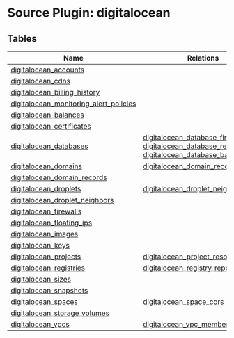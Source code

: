 # Source Plugin: digitalocean
## Tables
| Name          | Relations | Description   |
| ------------- | --------- | ------------- |
| [digitalocean_accounts](digitalocean_accounts.md)| | |
| [digitalocean_cdns](digitalocean_cdns.md)| | |
| [digitalocean_billing_history](digitalocean_billing_history.md)| | |
| [digitalocean_monitoring_alert_policies](digitalocean_monitoring_alert_policies.md)| | |
| [digitalocean_balances](digitalocean_balances.md)| | |
| [digitalocean_certificates](digitalocean_certificates.md)| | |
| [digitalocean_databases](digitalocean_databases.md)| [digitalocean_database_firewall_rules](digitalocean_database_firewall_rules.md)<br />[digitalocean_database_replicas](digitalocean_database_replicas.md)<br />[digitalocean_database_backups](digitalocean_database_backups.md)| |
| [digitalocean_domains](digitalocean_domains.md)| [digitalocean_domain_records](digitalocean_domain_records.md)| |
| [digitalocean_domain_records](digitalocean_domain_records.md)| | |
| [digitalocean_droplets](digitalocean_droplets.md)| [digitalocean_droplet_neighbors](digitalocean_droplet_neighbors.md)| |
| [digitalocean_droplet_neighbors](digitalocean_droplet_neighbors.md)| | |
| [digitalocean_firewalls](digitalocean_firewalls.md)| | |
| [digitalocean_floating_ips](digitalocean_floating_ips.md)| | |
| [digitalocean_images](digitalocean_images.md)| | |
| [digitalocean_keys](digitalocean_keys.md)| | |
| [digitalocean_projects](digitalocean_projects.md)| [digitalocean_project_resources](digitalocean_project_resources.md)| |
| [digitalocean_registries](digitalocean_registries.md)| [digitalocean_registry_repositories](digitalocean_registry_repositories.md)| |
| [digitalocean_sizes](digitalocean_sizes.md)| | |
| [digitalocean_snapshots](digitalocean_snapshots.md)| | |
| [digitalocean_spaces](digitalocean_spaces.md)| [digitalocean_space_cors](digitalocean_space_cors.md)| |
| [digitalocean_storage_volumes](digitalocean_storage_volumes.md)| | |
| [digitalocean_vpcs](digitalocean_vpcs.md)| [digitalocean_vpc_members](digitalocean_vpc_members.md)| |